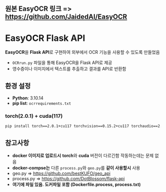 ## 원본 EasyOCR 링크 => https://github.com/JaidedAI/EasyOCR

# EasyOCR Flask API
**EasyOCR**을 **Flask API**로 구현하여 외부에서 OCR 기능을 사용할 수 있도록 만들었음
- `OCRrun.py` 파일을 통해 EasyOCR을 Flask API로 제공
- 영수증이나 이미지에서 텍스트를 추출하고 결과를 API로 반환함

## 환경 설정
- **Python**: 3.10.14
- **pip list**: `ocrrequirements.txt`

### torch(2.0.1) + cuda(117)
```bash
pip install torch==2.0.1+cu117 torchvision==0.15.2+cu117 torchaudio==2.0.2+cu117 --index-url https://download.pytorch.org/whl/cu117
```

## 참고사항
- **docker 이미지로 업로드시** **torch**와 **cuda** 버전이 다르긴함 작동하는데는 문제 없음
- **docker-compse는** 다른 `process.py`와 `geo.py`를 **같이 사용할시** 사용
- geo.py => https://github.com/bestKUFO/geo_api
- process.py => https://github.com/DotBlossom/flask-api
- **여기에 파일 있음. 도커파일 포함 (Dockerfile.process, process.txt)**
